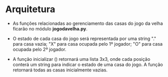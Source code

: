 # Arquitetura

* As funções relacionadas ao gerenciamento das casas do jogo da velha ficarão no módulo **jogodavelha.py**.

* O estado de cada casa do jogo será representada por uma string "." para casa vazia; "X" para casa ocupada pelo 1º jogador; "O" para casa ocupada pelo 2º jogador.

* A função inicializar () retornará uma lista 3x3, onde cada posição conterá um string para indicar o estado de uma casa do jogo. A função retornará todas as casas inicialmente vazias.